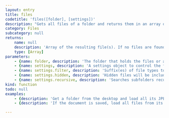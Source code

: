 ```yaml
---
layout: entry
title: files
codetitle: 'files([folder], [settings])'
description: "Gets all files of a folder and returns them in an array of file objects.\nThe settings object can be used to restrict the search to certain file types only, to include hidden files and to include files in subfolders."
category: Files
subcategory: null
returns:
    name: null
    description: 'Array of the resulting file(s). If no files are found, an empty array will be returned.'
    type: [Array]
parameters:
    - {name: folder, description: 'The folder that holds the files or a string describing the path to that folder.', optional: true, type: [null]}
    - {name: settings, description: 'A settings object to control the function''s behavior.', optional: true, type: [Object]}
    - {name: settings.filter, description: 'Suffix(es) of file types to include. Default: <code>"*"</code> (include all file types)', optional: true, type: [null]}
    - {name: settings.hidden, description: 'Hidden files will be included. Default: <code>false</code>', optional: true, type: [Boolean]}
    - {name: settings.recursive, description: 'Searches subfolders recursively for matching files. Default: <code>false</code>', optional: true, type: [Boolean]}
kind: function
todo: null
examples:
    - {description: 'Get a folder from the desktop and load all its JPEG files', code: "var myImageFolder = folder(\"~/Desktop/myImages/\");\nvar myImageFiles = files(myImageFolder, {filter: [\"jpeg\", \"jpg\"]});"}
    - {description: 'If the document is saved, load all files from its data folder, including from its subfolders', code: "var myDataFolder = folder();\nvar allMyDataFiles = files(myDataFolder, {recursive: true});"}

---
```

